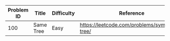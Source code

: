 | Problem ID | Title | Difficulty | Reference
| --- | --- | --- | ---
| 100 | Same Tree | Easy | https://leetcode.com/problems/symmetric-tree/
